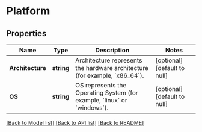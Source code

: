 # Platform

## Properties
Name | Type | Description | Notes
------------ | ------------- | ------------- | -------------
**Architecture** | **string** | Architecture represents the hardware architecture (for example, &#x60;x86_64&#x60;).  | [optional] [default to null]
**OS** | **string** | OS represents the Operating System (for example, &#x60;linux&#x60; or &#x60;windows&#x60;).  | [optional] [default to null]

[[Back to Model list]](../README.md#documentation-for-models) [[Back to API list]](../README.md#documentation-for-api-endpoints) [[Back to README]](../README.md)


